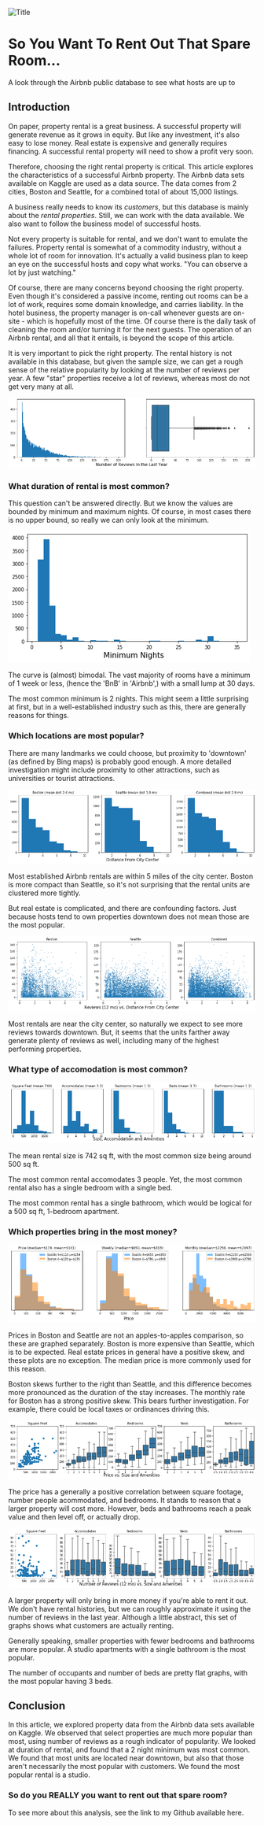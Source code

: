 ![Title][title]

# So You Want To Rent Out That Spare Room...
A look through the Airbnb public database to see what hosts are up to

## Introduction

On paper, property rental is a great business.  A successful property will generate revenue as it grows in equity.  But like any investment, it's also easy to lose money.  Real estate is expensive and generally requires financing.  A successful rental property will need to show a profit very soon.  

Therefore, choosing the right rental property is critical.  This article explores the characteristics of a successful Airbnb property.  The Airbnb data sets available on Kaggle are used as a data source.  The data comes from 2 cities, Boston and Seattle, for a combined total of about 15,000 listings.

A business really needs to know its _customers_, but this database is mainly about the _rental properties_. Still, we can work with the data available.  We also want to follow the business model of successful hosts.

Not every property is suitable for rental, and we don't want to emulate the failures.  Property rental is somewhat of a commodity industry, without a whole lot of room for innovation.  It's actually a valid business plan to keep an eye on the successful hosts and copy what works.  "You can observe a lot by just watching."

Of course, there are many concerns beyond choosing the right property.  Even though it's considered a passive income, renting out rooms can be a lot of work, requires some domain knowledge, and carries liability.  In the hotel business, the property manager is on-call whenever guests are on-site - which is hopefully most of the time.  Of course there is the daily task of cleaning the room and/or turning it for the next guests.  The operation of an Airbnb rental, and all that it entails, is beyond the scope of this article.

It is very important to pick the right property.  The rental history is not available in this database, but given the sample size, we can get a rough sense of the relative popularity by looking at the number of reviews per year.  A few "star" properties receive a lot of reviews, whereas most do not get very many at all.

![Reviews_Last_Year]

### What duration of rental is most common?

This question can't be answered directly. But we know the values are bounded by minimum and maximum nights. Of course, in most cases there is no upper bound, so really we can only look at the minimum.

![Minimum_Nights]

The curve is (almost) bimodal. The vast majority of rooms have a minimum of 1 week or less, (hence the 'BnB' in 'Airbnb',) with a small lump at 30 days.

The most common minimum is 2 nights. This might seem a little surprising at first, but in a well-established industry such as this, there are generally reasons for things.

### Which locations are most popular?

There are many landmarks we could choose, but proximity to 'downtown' (as defined by Bing maps) is probably good enough. A more detailed investigation might include proximity to other attractions, such as universities or tourist attractions.

![Distance_From_City_Center]

Most established Airbnb rentals are within 5 miles of the city center. Boston is more compact than Seattle, so it's not surprising that the rental units are clustered more tightly.

But real estate is complicated, and there are confounding factors.  Just because hosts tend to own properties downtown does not mean those are the most popular.

![Reviews_vs_Distance_From_City_Center]

Most rentals are near the city center, so naturally we expect to see more reviews towards downtown. But, it seems that the units farther away generate plenty of reviews as well, including many of the highest performing properties.

### What type of accomodation is most common?

![Size_Accomodation_Amenities]

The mean rental size is 742 sq ft, with the most common size being around 500 sq ft.

The most common rental accomodates 3 people. Yet, the most common rental also has a single bedroom with a single bed.

The most common rental has a single bathroom, which would be logical for a 500 sq ft, 1-bedroom apartment.



### Which properties bring in the most money?

![Price]

Prices in Boston and Seattle are not an apples-to-apples comparison, so these are graphed separately. Boston is more expensive than Seattle, which is to be expected. Real estate prices in general have a positive skew, and these plots are no exception. The median price is more commonly used for this reason.

Boston skews further to the right than Seattle, and this difference becomes more pronounced as the duration of the stay increases. The monthly rate for Boston has a strong positive skew. This bears further investigation. For example, there could be local taxes or ordinances driving this.

![Price_vs_Size_Amenities]

The price has a generally a positive correlation between square footage, number people acommodated, and bedrooms.  It stands to reason that a larger property will cost more.  However, beds and bathrooms reach a peak value and then level off, or actually drop.

![Reviews_vs_Size_Amenities]

A larger property will only bring in more money if you're able to rent it out. We don't have rental histories, but we can roughly approximate it using the number of reviews in the last year. Although a little abstract, this set of graphs shows what customers are actually renting.

Generally speaking, smaller properties with fewer bedrooms and bathrooms are more popular. A studio apartments with a single bathroom is the most popular.

The number of occupants and number of beds are pretty flat graphs, with the most popular having 3 beds.

## Conclusion

In this article, we explored property data from the Airbnb data sets available on Kaggle.  We observed that select properties are much more popular than most, using number of reviews as a rough indicator of popularity.  We looked at duration of rental, and found that a 2 night minimum was most common.  We found that most units are located near downtown, but also that those aren't necessarily the most popular with customers.  We found the most popular rental is a studio.

### So do you REALLY you want to rent out that spare room?

To see more about this analysis, see the link to my Github available here.


[title]: https://www.aceshowbiz.com/images/still/project-x-image10.jpg
[Reviews_Last_Year]: Reviews_Last_Year.png
[Minimum_Nights]: Minimum_Nights.png
[Distance_From_City_Center]: Distance_From_City_Center.png
[Reviews_vs_Distance_From_City_Center]: Reviews_vs_Distance_From_City_Center.png
[Size_Accomodation_Amenities]: Size_Accomodation_Amenities.png
[Price]: Price.png
[Price_vs_Size_Amenities]: Price_vs_Size_Amenities.png
[Reviews_vs_Size_Amenities]: Reviews_vs_Size_Amenities.png